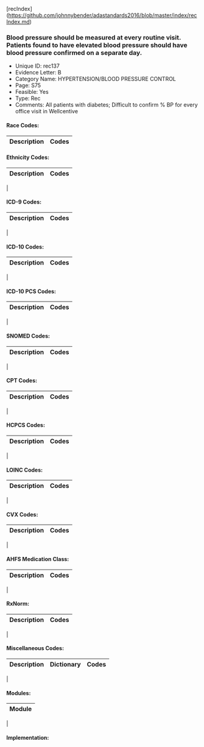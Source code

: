 [recIndex] (https://github.com/johnnybender/adastandards2016/blob/master/index/recIndex.md)

### **Blood pressure should be measured at every routine visit. Patients found to have elevated blood pressure should have blood pressure confirmed on a separate day.**
* Unique ID: rec137
* Evidence Letter: B
* Category Name: HYPERTENSION/BLOOD PRESSURE CONTROL
* Page: S75
* Feasible: Yes
* Type: Rec
* Comments: All patients with diabetes; Difficult to confirm % BP for every office visit in Wellcentive

#### Race Codes:

Description | Codes
----------- | -----


#### Ethnicity Codes:

Description | Codes
----------- | -----
|

#### ICD-9 Codes:

Description | Codes
----------- | -----
|

#### ICD-10 Codes:

Description | Codes
----------- | -----
|

#### ICD-10 PCS Codes:

Description | Codes
----------- | -----
|

#### SNOMED Codes:

Description | Codes
----------- | -----
|

#### CPT Codes:

Description | Codes
----------- | -----
|

#### HCPCS Codes:

Description | Codes
----------- | -----
|

#### LOINC Codes:

Description | Codes
----------- | -----
|

#### CVX Codes:

Description | Codes
----------- | -----
|

#### AHFS Medication Class:

Description | Codes
----------- | -----
|

#### RxNorm:

Description | Codes
----------- | -----
|

#### Miscellaneous Codes:

Description | Dictionary | Codes
----------- | ---------- | -----
|

#### Modules:

Module |
------ |
|

#### Implementation:
